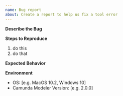 ```yaml
---
name: Bug report
about: Create a report to help us fix a tool error
---
```


<!--

Thanks for filing this bug report!

Please provide the relevant context:

  * environment you're using
  * detailed steps to reproduce

-->


__Describe the Bug__

<!-- A clear and concise description of what the bug is. -->


__Steps to Reproduce__

1. do this
2. do that


__Expected Behavior__

<!-- A clear and concise description of what you expected to happen. -->


__Environment__

 - OS: [e.g. MacOS 10.2, Windows 10]
 - Camunda Modeler Version: [e.g. 2.0.0]
